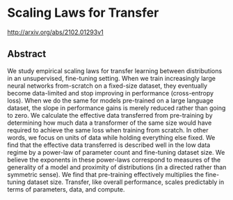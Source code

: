 # Scaling Laws for Transfer
http://arxiv.org/abs/2102.01293v1
## Abstract
We study empirical scaling laws for transfer learning between distributions in an unsupervised, fine-tuning setting. When we train increasingly large neural networks from-scratch on a fixed-size dataset, they eventually become data-limited and stop improving in performance (cross-entropy loss). When we do the same for models pre-trained on a large language dataset, the slope in performance gains is merely reduced rather than going to zero. We calculate the effective data transferred from pre-training by determining how much data a transformer of the same size would have required to achieve the same loss when training from scratch. In other words, we focus on units of data while holding everything else fixed. We find that the effective data transferred is described well in the low data regime by a power-law of parameter count and fine-tuning dataset size. We believe the exponents in these power-laws correspond to measures of the generality of a model and proximity of distributions (in a directed rather than symmetric sense). We find that pre-training effectively multiplies the fine-tuning dataset size. Transfer, like overall performance, scales predictably in terms of parameters, data, and compute.